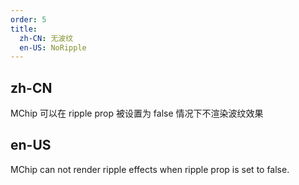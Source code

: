 ```yaml
---
order: 5
title:
  zh-CN: 无波纹
  en-US: NoRipple
---
```


## zh-CN

MChip 可以在 ripple prop 被设置为 false 情况下不渲染波纹效果

## en-US

MChip can not render ripple effects when ripple prop is set to false.
